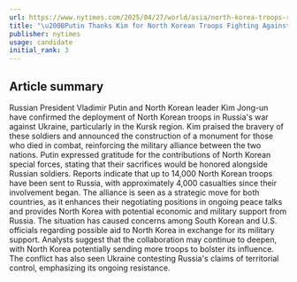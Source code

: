 ```yaml
---
url: https://www.nytimes.com/2025/04/27/world/asia/north-korea-troops-russia-ukraine.html
title: "\u200BPutin Thanks Kim for North Korean Troops Fighting Against Ukraine"
publisher: nytimes
usage: candidate
initial_rank: 3
---
```

## Article summary
Russian President Vladimir Putin and North Korean leader Kim Jong-un have confirmed the deployment of North Korean troops in Russia's war against Ukraine, particularly in the Kursk region. Kim praised the bravery of these soldiers and announced the construction of a monument for those who died in combat, reinforcing the military alliance between the two nations. Putin expressed gratitude for the contributions of North Korean special forces, stating that their sacrifices would be honored alongside Russian soldiers. Reports indicate that up to 14,000 North Korean troops have been sent to Russia, with approximately 4,000 casualties since their involvement began. The alliance is seen as a strategic move for both countries, as it enhances their negotiating positions in ongoing peace talks and provides North Korea with potential economic and military support from Russia. The situation has caused concerns among South Korean and U.S. officials regarding possible aid to North Korea in exchange for its military support. Analysts suggest that the collaboration may continue to deepen, with North Korea potentially sending more troops to bolster its influence. The conflict has also seen Ukraine contesting Russia's claims of territorial control, emphasizing its ongoing resistance.

